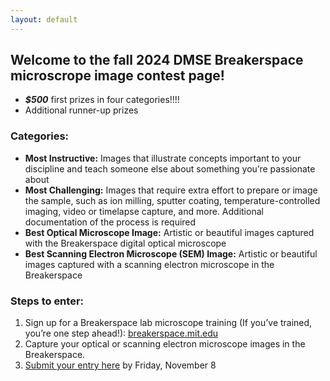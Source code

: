 ```yaml
---
layout: default
---
```


## Welcome to the fall 2024 DMSE Breakerspace microscrope image contest page! 

* ___$500___ first prizes in four categories!!!!
* Additional runner-up prizes

### Categories:

* __Most Instructive:__ Images that illustrate concepts important to your discipline and teach someone else about something you’re passionate about
* __Most Challenging:__ Images that require extra effort to prepare or image the sample, such as ion milling, sputter coating, temperature-controlled imaging, video or timelapse capture, and more. Additional documentation of the process is required
* __Best Optical Microscope Image:__ Artistic or beautiful images captured with the Breakerspace digital optical microscope
* __Best Scanning Electron Microscope (SEM) Image:__ Artistic or beautiful images captured with a scanning electron microscope in the Breakerspace

### Steps to enter:

1.	Sign up for a Breakerspace lab microscope training (If you’ve trained, you’re one step ahead!): [breakerspace.mit.edu](https://breakerspace.mit.edu/)
2.	Capture your optical or scanning electron microscope images in the Breakerspace.
3.	[Submit your entry here](https://forms.gle/26D7oqJJvAK5cKBG7) by Friday, November 8